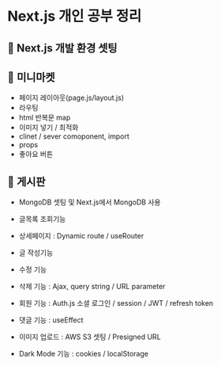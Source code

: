 # Next.js 개인 공부 정리

## 🌱 Next.js 개발 환경 셋팅
## 🌱 미니마켓
- 페이지 레이아웃(page.js/layout.js)
- 라우팅
- html 반복문 map
- 이미지 넣기 / 최적화
- clinet / sever comoponent, import
- props
- 좋아요 버튼

## 🌱 게시판
- MongoDB 셋팅 및 Next.js에서 MongoDB 사용

- 글목록 조회기능

- 상세페이지
: Dynamic route / useRouter

- 글 작성기능
- 수정 기능

- 삭제 기능
: Ajax, query string / URL parameter

- 회원 기능
: Auth.js 소셜 로그인 / session / JWT / refresh token

- 댓글 기능
: useEffect

- 이미지 업로드
: AWS S3 셋팅 / Presigned URL

- Dark Mode 기능
: cookies / localStorage